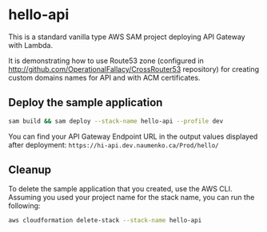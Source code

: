 # hello-api

This is a standard vanilla type AWS SAM project deploying API Gateway with Lambda. 

It is demonstrating how to use Route53 zone (configured in http://github.com/OperationalFallacy/CrossRouter53 repository) for creating custom domains names for API and with ACM certificates.

## Deploy the sample application


```bash
sam build && sam deploy --stack-name hello-api --profile dev
```

You can find your API Gateway Endpoint URL in the output values displayed after deployment: `https://hi-api.dev.naumenko.ca/Prod/hello/`


## Cleanup

To delete the sample application that you created, use the AWS CLI. Assuming you used your project name for the stack name, you can run the following:

```bash
aws cloudformation delete-stack --stack-name hello-api
```
